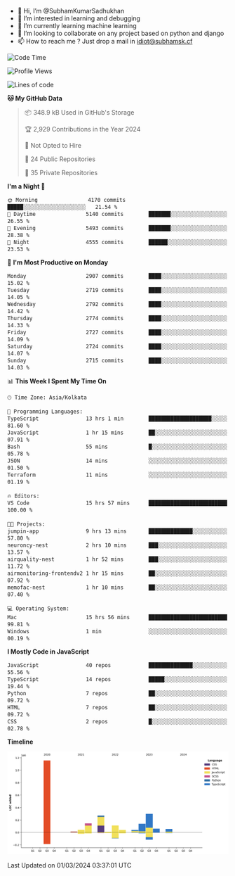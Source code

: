 - 👋 Hi, I’m @SubhamKumarSadhukhan
- 👀 I’m interested in learning and debugging
- 🌱 I’m currently learning machine learning
- 💞️ I’m looking to collaborate on any project based on python and django
- 📫 How to reach me ?
      Just drop a mail in idiot@subhamsk.cf

<!---
SubhamKumarSadhukhan/SubhamKumarSadhukhan is a ✨ special ✨ repository because its `README.md` (this file) appears on your GitHub profile.
You can click the Preview link to take a look at your changes.
--->


<!--START_SECTION:waka-->
![Code Time](http://img.shields.io/badge/Code%20Time-1%2C973%20hrs%2053%20mins-blue)

![Profile Views](http://img.shields.io/badge/Profile%20Views-29-blue)

![Lines of code](https://img.shields.io/badge/From%20Hello%20World%20I%27ve%20Written-2.4%20million%20lines%20of%20code-blue)

**🐱 My GitHub Data** 

> 📦 348.9 kB Used in GitHub's Storage 
 > 
> 🏆 2,929 Contributions in the Year 2024
 > 
> 🚫 Not Opted to Hire
 > 
> 📜 24 Public Repositories 
 > 
> 🔑 35 Private Repositories 
 > 
**I'm a Night 🦉** 

```text
🌞 Morning                4170 commits        █████░░░░░░░░░░░░░░░░░░░░   21.54 % 
🌆 Daytime                5140 commits        ███████░░░░░░░░░░░░░░░░░░   26.55 % 
🌃 Evening                5493 commits        ███████░░░░░░░░░░░░░░░░░░   28.38 % 
🌙 Night                  4555 commits        ██████░░░░░░░░░░░░░░░░░░░   23.53 % 
```
📅 **I'm Most Productive on Monday** 

```text
Monday                   2907 commits        ████░░░░░░░░░░░░░░░░░░░░░   15.02 % 
Tuesday                  2719 commits        ████░░░░░░░░░░░░░░░░░░░░░   14.05 % 
Wednesday                2792 commits        ████░░░░░░░░░░░░░░░░░░░░░   14.42 % 
Thursday                 2774 commits        ████░░░░░░░░░░░░░░░░░░░░░   14.33 % 
Friday                   2727 commits        ████░░░░░░░░░░░░░░░░░░░░░   14.09 % 
Saturday                 2724 commits        ████░░░░░░░░░░░░░░░░░░░░░   14.07 % 
Sunday                   2715 commits        ████░░░░░░░░░░░░░░░░░░░░░   14.03 % 
```


📊 **This Week I Spent My Time On** 

```text
🕑︎ Time Zone: Asia/Kolkata

💬 Programming Languages: 
TypeScript               13 hrs 1 min        ████████████████████░░░░░   81.60 % 
JavaScript               1 hr 15 mins        ██░░░░░░░░░░░░░░░░░░░░░░░   07.91 % 
Bash                     55 mins             █░░░░░░░░░░░░░░░░░░░░░░░░   05.78 % 
JSON                     14 mins             ░░░░░░░░░░░░░░░░░░░░░░░░░   01.50 % 
Terraform                11 mins             ░░░░░░░░░░░░░░░░░░░░░░░░░   01.19 % 

🔥 Editors: 
VS Code                  15 hrs 57 mins      █████████████████████████   100.00 % 

🐱‍💻 Projects: 
jumpin-app               9 hrs 13 mins       ██████████████░░░░░░░░░░░   57.80 % 
neuroncy-nest            2 hrs 10 mins       ███░░░░░░░░░░░░░░░░░░░░░░   13.57 % 
airquality-nest          1 hr 52 mins        ███░░░░░░░░░░░░░░░░░░░░░░   11.72 % 
airmonitoring-frontendv2 1 hr 15 mins        ██░░░░░░░░░░░░░░░░░░░░░░░   07.92 % 
memofac-nest             1 hr 10 mins        ██░░░░░░░░░░░░░░░░░░░░░░░   07.40 % 

💻 Operating System: 
Mac                      15 hrs 56 mins      █████████████████████████   99.81 % 
Windows                  1 min               ░░░░░░░░░░░░░░░░░░░░░░░░░   00.19 % 
```

**I Mostly Code in JavaScript** 

```text
JavaScript               40 repos            ██████████████░░░░░░░░░░░   55.56 % 
TypeScript               14 repos            █████░░░░░░░░░░░░░░░░░░░░   19.44 % 
Python                   7 repos             ██░░░░░░░░░░░░░░░░░░░░░░░   09.72 % 
HTML                     7 repos             ██░░░░░░░░░░░░░░░░░░░░░░░   09.72 % 
CSS                      2 repos             █░░░░░░░░░░░░░░░░░░░░░░░░   02.78 % 
```



**Timeline**

![Lines of Code chart](https://raw.githubusercontent.com/SubhamKumarSadhukhan/SubhamKumarSadhukhan/main/assets/bar_graph.png)


 Last Updated on 01/03/2024 03:37:01 UTC
<!--END_SECTION:waka-->
